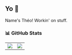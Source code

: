 ## Yo 👋
Name's Théo! Workin' on stuff. 
### 📊 GitHub Stats  

<table>
  <tr>
    <td>
      <img src="https://github-readme-stats.vercel.app/api?username=Theoslyy&show_icons=true&theme=radical&count_private=true&include_all_commits=true" />
    </td>
    <td>
      <img src="https://github-readme-stats.vercel.app/api/top-langs/?username=Theoslyy&layout=compact&theme=radical" />
    </td>
  </tr>
</table>
